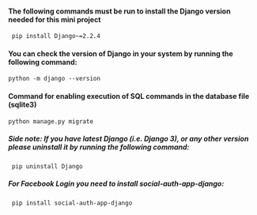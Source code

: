 #### The following commands must be run to install the Django version needed for this mini project
`` pip install Django~=2.2.4``

#### You can check the version of Django in your system by running the following command:
``python -m django --version ``

#### Command for enabling execution of SQL commands in the database file (sqlite3)
``python manage.py migrate``

##### Side note: If you have latest Django (i.e. Django 3), or any other version please uninstall it by running the following command:
`` pip uninstall Django``  

##### For Facebook Login you need to install social-auth-app-django:
`` pip install social-auth-app-django``
